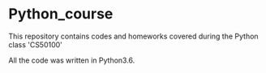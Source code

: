# Python_course
This repository contains codes and homeworks covered during the Python class 'CS50100'

All the code was written in Python3.6.
